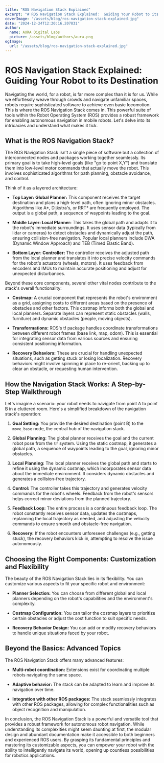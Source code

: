 ```yaml
---
title: "ROS Navigation Stack Explained"
excerpt: "# ROS Navigation Stack Explained:  Guiding Your Robot to its Destination  Navigating the world, for a robot, is far more complex than it is for us.  W"
coverImage: "/assets/blog/ros-navigation-stack-explained.jpg"
date: "2024-12-24T12:20:16.207831"
author:
  name: AURA Digital Labs
  picture: /assets/blog/authors/aura.png
ogImage:
  url: "/assets/blog/ros-navigation-stack-explained.jpg"
---
```


# ROS Navigation Stack Explained:  Guiding Your Robot to its Destination

Navigating the world, for a robot, is far more complex than it is for us.  While we effortlessly weave through crowds and navigate unfamiliar spaces, robots require sophisticated software to achieve even basic locomotion.  This is where the ROS Navigation Stack comes in.  This powerful suite of tools within the Robot Operating System (ROS) provides a robust framework for enabling autonomous navigation in mobile robots.  Let's delve into its intricacies and understand what makes it tick.

## What is the ROS Navigation Stack?

The ROS Navigation Stack isn't a single piece of software but a collection of interconnected nodes and packages working together seamlessly.  Its primary goal is to take high-level goals (like "go to point X,Y") and translate them into low-level motor commands that actually move the robot.  This involves sophisticated algorithms for path planning, obstacle avoidance, and control.

Think of it as a layered architecture:

* **Top Layer: Global Planner:** This component receives the target destination and plans a high-level path, often ignoring minor obstacles.  Algorithms like A*, Dijkstra's, or RRT* are frequently employed.  The output is a global path, a sequence of waypoints leading to the goal.

* **Middle Layer: Local Planner:**  This takes the global path and adapts it to the robot's immediate surroundings. It uses sensor data (typically from lidar or cameras) to detect obstacles and dynamically adjust the path, ensuring collision-free navigation.  Popular local planners include DWA (Dynamic Window Approach) and TEB (Timed Elastic Band).

* **Bottom Layer: Controller:** The controller receives the adjusted path from the local planner and translates it into precise velocity commands for the robot's actuators (wheels, motors).  It uses feedback from encoders and IMUs to maintain accurate positioning and adjust for unexpected disturbances.

Beyond these core components, several other vital nodes contribute to the stack's overall functionality:

* **Costmap:** A crucial component that represents the robot's environment as a grid, assigning costs to different areas based on the presence of obstacles and other factors.  This costmap informs both the global and local planners.  Separate layers can represent static obstacles (walls, furniture) and dynamic obstacles (people, moving objects).

* **Transformations:**  ROS's tf package handles coordinate transformations between different robot frames (base link, map, odom).  This is essential for integrating sensor data from various sources and ensuring consistent positioning information.

* **Recovery Behaviors:**  These are crucial for handling unexpected situations, such as getting stuck or losing localization.  Recovery behaviors might involve spinning in place to re-orient, backing up to clear an obstacle, or requesting human intervention.

## How the Navigation Stack Works: A Step-by-Step Walkthrough

Let's imagine a scenario: your robot needs to navigate from point A to point B in a cluttered room.  Here's a simplified breakdown of the navigation stack's operation:

1. **Goal Setting:** You provide the desired destination (point B) to the `move_base` node, the central hub of the navigation stack.

2. **Global Planning:** The global planner receives the goal and the current robot pose from the `tf` system.  Using the static costmap, it generates a global path, a sequence of waypoints leading to the goal, ignoring minor obstacles.

3. **Local Planning:** The local planner receives the global path and starts to refine it using the dynamic costmap, which incorporates sensor data about the immediate environment.  It considers dynamic obstacles and generates a collision-free trajectory.

4. **Control:** The controller takes this trajectory and generates velocity commands for the robot's wheels.  Feedback from the robot's sensors helps correct minor deviations from the planned trajectory.

5. **Feedback Loop:**  The entire process is a continuous feedback loop. The robot constantly receives sensor data, updates the costmaps, replanning the local trajectory as needed, and adjusting the velocity commands to ensure smooth and obstacle-free navigation.

6. **Recovery:**  If the robot encounters unforeseen challenges (e.g., getting stuck), the recovery behaviors kick in, attempting to resolve the issue autonomously.

## Choosing the Right Components: Customization and Flexibility

The beauty of the ROS Navigation Stack lies in its flexibility.  You can customize various aspects to fit your specific robot and environment:

* **Planner Selection:**  You can choose from different global and local planners depending on the robot's capabilities and the environment's complexity.

* **Costmap Configuration:**  You can tailor the costmap layers to prioritize certain obstacles or adjust the cost function to suit specific needs.

* **Recovery Behavior Design:**  You can add or modify recovery behaviors to handle unique situations faced by your robot.

##  Beyond the Basics: Advanced Topics

The ROS Navigation Stack offers many advanced features:

* **Multi-robot coordination:**  Extensions exist for coordinating multiple robots navigating the same space.

* **Adaptive behavior:** The stack can be adapted to learn and improve its navigation over time.

* **Integration with other ROS packages:**  The stack seamlessly integrates with other ROS packages, allowing for complex functionalities such as object recognition and manipulation.


In conclusion, the ROS Navigation Stack is a powerful and versatile tool that provides a robust framework for autonomous robot navigation.  While understanding its complexities might seem daunting at first, the modular design and abundant documentation make it accessible to both beginners and experienced ROS users.  By grasping its fundamental principles and mastering its customizable aspects, you can empower your robot with the ability to intelligently navigate its world, opening up countless possibilities for robotics applications.
